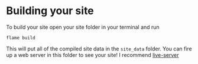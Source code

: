# Building your site
To build your site open your site folder in your terminal and run
```
flame build
```
This will put all of the compiled site data in the ```site_data``` folder. You can fire up a web server in this folder to see
your site! I recommend [live-server](https://www.npmjs.com/package/live-server)